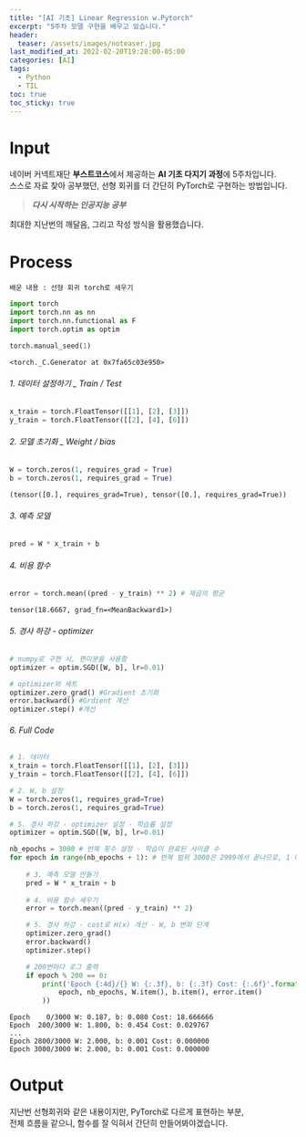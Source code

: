 ```yaml
---
title: "[AI 기초] Linear Regression w.Pytorch"
excerpt: "5주차 모델 구현을 배우고 있습니다."
header:
  teaser: /assets/images/noteaser.jpg
last_modified_at: 2022-02-20T19:28:00-05:00
categories: [AI]
tags:
  - Python
  - TIL
toc: true
toc_sticky: true
---
```


Input
======

네이버 커넥트재단 **부스트코스**에서 제공하는 **AI 기초 다지기 과정**에 5주차입니다.    
스스로 자료 찾아 공부했던, 선형 회귀를 더 간단히 PyTorch로 구현하는 방법입니다.

> **_다시 시작하는 인공지능 공부_**    

최대한 지난번의 깨달음, 그리고 작성 방식을 활용했습니다.     


Process
======
```
배운 내용 : 선형 회귀 torch로 세우기
```
```python
import torch
import torch.nn as nn
import torch.nn.functional as F
import torch.optim as optim

torch.manual_seed(1)
```

    <torch._C.Generator at 0x7fa65c03e950>

###### 1. 데이터 설정하기 _ Train / Test
```python
x_train = torch.FloatTensor([[1], [2], [3]])
y_train = torch.FloatTensor([[2], [4], [6]])
```
    
###### 2. 모델 초기화 _ Weight / bias
```python
W = torch.zeros(1, requires_grad = True)
b = torch.zeros(1, requires_grad = True)
```
    (tensor([0.], requires_grad=True), tensor([0.], requires_grad=True))
    
###### 3. 예측 모델 
```python
pred = W * x_train + b
```
    
###### 4. 비용 함수
```python
error = torch.mean((pred - y_train) ** 2) # 제곱의 평균
```
    tensor(18.6667, grad_fn=<MeanBackward1>)

###### 5. 경사 하강 - optimizer
```python
# numpy로 구현 시, 편미분을 사용함
optimizer = optim.SGD([W, b], lr=0.01)

# optimizer와 세트
optimizer.zero_grad() #Gradient 초기화
error.backward() #Grdient 계산
optimizer.step() #개선
```
    
###### 6. Full Code
```python
# 1. 데이터
x_train = torch.FloatTensor([[1], [2], [3]])
y_train = torch.FloatTensor([[2], [4], [6]])

# 2. W, b 설정
W = torch.zeros(1, requires_grad=True)
b = torch.zeros(1, requires_grad=True)

# 5. 경사 하강 - optimizer 설정 - 학습률 설정
optimizer = optim.SGD([W, b], lr=0.01)

nb_epochs = 3000 # 반복 횟수 설정 - 학습이 완료된 사이클 수
for epoch in range(nb_epochs + 1): # 반복 범위 3000은 2999에서 끝나므로, 1 더함
    
    # 3. 예측 모델 만들기
    pred = W * x_train + b
    
    # 4. 비용 함수 세우기
    error = torch.mean((pred - y_train) ** 2)

    # 5. 경사 하강 - cost로 H(x) 개선 - W, b 변화 단계
    optimizer.zero_grad()
    error.backward()
    optimizer.step()

    # 200번마다 로그 출력
    if epoch % 200 == 0: 
        print('Epoch {:4d}/{} W: {:.3f}, b: {:.3f} Cost: {:.6f}'.format(
            epoch, nb_epochs, W.item(), b.item(), error.item()
        ))
```
    Epoch    0/3000 W: 0.187, b: 0.080 Cost: 18.666666
    Epoch  200/3000 W: 1.800, b: 0.454 Cost: 0.029767
    ...
    Epoch 2800/3000 W: 2.000, b: 0.001 Cost: 0.000000
    Epoch 3000/3000 W: 2.000, b: 0.001 Cost: 0.000000
     
     
     
Output
======
지난번 선형회귀와 같은 내용이지만, PyTorch로 다르게 표현하는 부분,    
전체 흐름을 같으니, 함수를 잘 익혀서 간단히 만들어봐야겠습니다. 